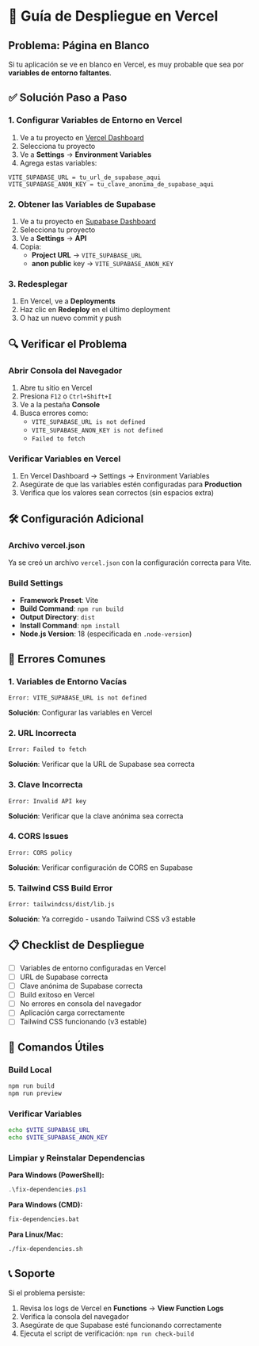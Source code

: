 # 🚀 Guía de Despliegue en Vercel

## Problema: Página en Blanco

Si tu aplicación se ve en blanco en Vercel, es muy probable que sea por **variables de entorno faltantes**.

## ✅ Solución Paso a Paso

### 1. Configurar Variables de Entorno en Vercel

1. Ve a tu proyecto en [Vercel Dashboard](https://vercel.com/dashboard)
2. Selecciona tu proyecto
3. Ve a **Settings** → **Environment Variables**
4. Agrega estas variables:

```
VITE_SUPABASE_URL = tu_url_de_supabase_aqui
VITE_SUPABASE_ANON_KEY = tu_clave_anonima_de_supabase_aqui
```

### 2. Obtener las Variables de Supabase

1. Ve a tu proyecto en [Supabase Dashboard](https://supabase.com/dashboard)
2. Selecciona tu proyecto
3. Ve a **Settings** → **API**
4. Copia:
   - **Project URL** → `VITE_SUPABASE_URL`
   - **anon public** key → `VITE_SUPABASE_ANON_KEY`

### 3. Redesplegar

1. En Vercel, ve a **Deployments**
2. Haz clic en **Redeploy** en el último deployment
3. O haz un nuevo commit y push

## 🔍 Verificar el Problema

### Abrir Consola del Navegador
1. Abre tu sitio en Vercel
2. Presiona `F12` o `Ctrl+Shift+I`
3. Ve a la pestaña **Console**
4. Busca errores como:
   - `VITE_SUPABASE_URL is not defined`
   - `VITE_SUPABASE_ANON_KEY is not defined`
   - `Failed to fetch`

### Verificar Variables en Vercel
1. En Vercel Dashboard → Settings → Environment Variables
2. Asegúrate de que las variables estén configuradas para **Production**
3. Verifica que los valores sean correctos (sin espacios extra)

## 🛠️ Configuración Adicional

### Archivo vercel.json
Ya se creó un archivo `vercel.json` con la configuración correcta para Vite.

### Build Settings
- **Framework Preset**: Vite
- **Build Command**: `npm run build`
- **Output Directory**: `dist`
- **Install Command**: `npm install`
- **Node.js Version**: 18 (especificada en `.node-version`)

## 🚨 Errores Comunes

### 1. Variables de Entorno Vacías
```
Error: VITE_SUPABASE_URL is not defined
```
**Solución**: Configurar las variables en Vercel

### 2. URL Incorrecta
```
Error: Failed to fetch
```
**Solución**: Verificar que la URL de Supabase sea correcta

### 3. Clave Incorrecta
```
Error: Invalid API key
```
**Solución**: Verificar que la clave anónima sea correcta

### 4. CORS Issues
```
Error: CORS policy
```
**Solución**: Verificar configuración de CORS en Supabase

### 5. Tailwind CSS Build Error
```
Error: tailwindcss/dist/lib.js
```
**Solución**: Ya corregido - usando Tailwind CSS v3 estable

## 📋 Checklist de Despliegue

- [ ] Variables de entorno configuradas en Vercel
- [ ] URL de Supabase correcta
- [ ] Clave anónima de Supabase correcta
- [ ] Build exitoso en Vercel
- [ ] No errores en consola del navegador
- [ ] Aplicación carga correctamente
- [ ] Tailwind CSS funcionando (v3 estable)

## 🔧 Comandos Útiles

### Build Local
```bash
npm run build
npm run preview
```

### Verificar Variables
```bash
echo $VITE_SUPABASE_URL
echo $VITE_SUPABASE_ANON_KEY
```

### Limpiar y Reinstalar Dependencias

**Para Windows (PowerShell):**
```powershell
.\fix-dependencies.ps1
```

**Para Windows (CMD):**
```cmd
fix-dependencies.bat
```

**Para Linux/Mac:**
```bash
./fix-dependencies.sh
```

## 📞 Soporte

Si el problema persiste:
1. Revisa los logs de Vercel en **Functions** → **View Function Logs**
2. Verifica la consola del navegador
3. Asegúrate de que Supabase esté funcionando correctamente
4. Ejecuta el script de verificación: `npm run check-build`